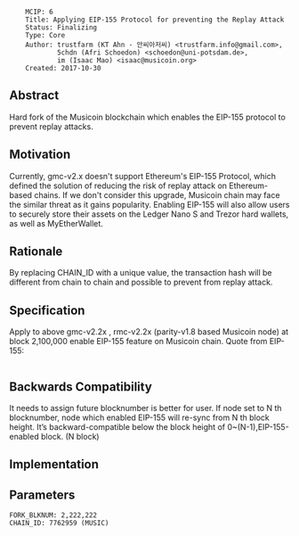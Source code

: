         MCIP: 6
        Title: Applying EIP-155 Protocol for preventing the Replay Attack
        Status: Finalizing
        Type: Core
        Author: trustfarm (KT Ahn - 안씨아저씨) <trustfarm.info@gmail.com>,
                5chdn (Afri Schoedon) <schoedon@uni-potsdam.de>,
                im (Isaac Mao) <isaac@musicoin.org>
        Created: 2017-10-30

Abstract
--------
Hard fork of the Musicoin blockchain which enables the EIP-155 protocol to prevent replay attacks.

Motivation
----------
Currently, gmc-v2.x doesn't support Ethereum's EIP-155 Protocol, which defined the solution of reducing the risk of replay attack on Ethereum-based chains. If we don't consider this upgrade, Musicoin chain may face the similar threat as it gains popularity. Enabling EIP-155 will also allow users to securely store their assets on the Ledger Nano S and Trezor hard wallets, as well as MyEtherWallet.


Rationale
---------
By replacing CHAIN_ID with a unique value, the transaction hash will be different from chain to chain and possible to prevent from replay attack.

Specification
-------------
Apply to above gmc-v2.2x , rmc-v2.2x (parity-v1.8 based Musicoin node) at block 2,100,000 enable EIP-155 feature on Musicoin chain. Quote from EIP-155:

```If block.number >= FORK_BLKNUM and v = CHAIN_ID * 2 + 35 or v = CHAIN_ID * 2 + 36, then when computing the hash of a transaction for purposes of signing or recovering, instead of hashing only the first six elements (ie. nonce, gasprice, startgas, to, value, data), hash nine elements, with v replaced by CHAIN_ID, r = 0 and s = 0. The currently existing signature scheme using v = 27 and v = 28 remains valid and continues to operate under the same rules as it does now.
```

Backwards Compatibility
-----------------------
It needs to assign future blocknumber is better for user. If node set to N th blocknumber, node which enabled EIP-155 will re-sync from N th block height. It’s backward-compatible below the block height of 0~(N-1),EIP-155-enabled block. (N block)


Implementation
--------------
Parameters
----------

    FORK_BLKNUM: 2,222,222
    CHAIN_ID: 7762959 (MUSIC)
    
